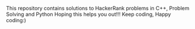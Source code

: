 This repository contains solutions to HackerRank problems in C++, Problem Solving and Python
Hoping this helps you out!!!
Keep coding, Happy coding:)
